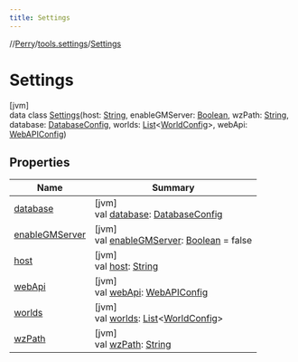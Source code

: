 ```yaml
---
title: Settings
---
```

//[Perry](../../../index.html)/[tools.settings](../index.html)/[Settings](index.html)



# Settings



[jvm]\
data class [Settings](index.html)(host: [String](https://kotlinlang.org/api/latest/jvm/stdlib/kotlin/-string/index.html), enableGMServer: [Boolean](https://kotlinlang.org/api/latest/jvm/stdlib/kotlin/-boolean/index.html), wzPath: [String](https://kotlinlang.org/api/latest/jvm/stdlib/kotlin/-string/index.html), database: [DatabaseConfig](../-database-config/index.html), worlds: [List](https://kotlinlang.org/api/latest/jvm/stdlib/kotlin.collections/-list/index.html)&lt;[WorldConfig](../-world-config/index.html)&gt;, webApi: [WebAPIConfig](../-web-a-p-i-config/index.html))



## Properties


| Name | Summary |
|---|---|
| [database](database.html) | [jvm]<br>val [database](database.html): [DatabaseConfig](../-database-config/index.html) |
| [enableGMServer](enable-g-m-server.html) | [jvm]<br>val [enableGMServer](enable-g-m-server.html): [Boolean](https://kotlinlang.org/api/latest/jvm/stdlib/kotlin/-boolean/index.html) = false |
| [host](host.html) | [jvm]<br>val [host](host.html): [String](https://kotlinlang.org/api/latest/jvm/stdlib/kotlin/-string/index.html) |
| [webApi](web-api.html) | [jvm]<br>val [webApi](web-api.html): [WebAPIConfig](../-web-a-p-i-config/index.html) |
| [worlds](worlds.html) | [jvm]<br>val [worlds](worlds.html): [List](https://kotlinlang.org/api/latest/jvm/stdlib/kotlin.collections/-list/index.html)&lt;[WorldConfig](../-world-config/index.html)&gt; |
| [wzPath](wz-path.html) | [jvm]<br>val [wzPath](wz-path.html): [String](https://kotlinlang.org/api/latest/jvm/stdlib/kotlin/-string/index.html) |

